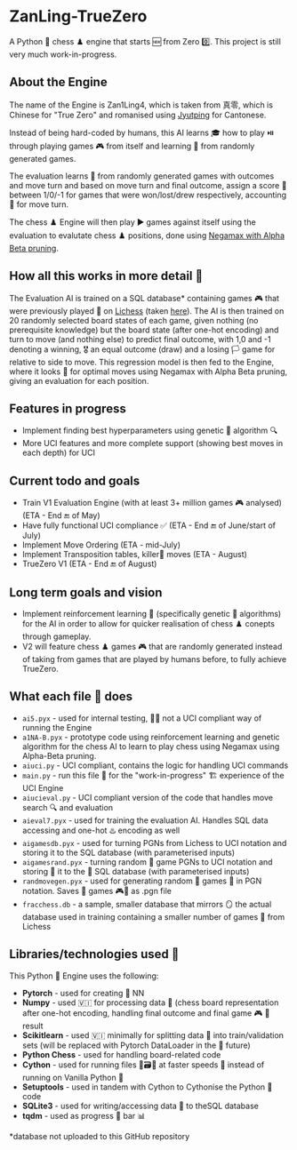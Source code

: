 # ZanLing-TrueZero
A Python 🐍 chess ♟️ engine that starts 🆕 from Zero 0️⃣.  This project is still very much work-in-progress.

## About the Engine 
The name of the Engine is Zan1Ling4, which is taken from 真零, which is Chinese for  "True Zero" and romanised using [Jyutping](https://en.wikipedia.org/wiki/Jyutping) for Cantonese.

Instead of being hard-coded by humans, this AI learns 🎓 how to play ⏯️ through playing games 🎮 from itself and learning 📖 from randomly generated games. 

The evaluation learns 📕 from randomly generated games with outcomes and move turn and based on move turn and final outcome, assign a score 💯 between 1/0/-1 for games that were won/lost/drew respectively, accounting 🧾 for move turn.

The chess ♟️ Engine will then play ▶️ games against itself using the evaluation to evalutate chess ♟️ positions, done using  [Negamax with Alpha Beta pruning](https://en.wikipedia.org/wiki/Negamax#Negamax_with_alpha_beta_pruning).

## How all this works in more detail 🔎
The Evaluation AI is trained on a SQL database* containing games 🎮 that were previously played 👾 on [Lichess](lichess.com) (taken [here](https://database.lichess.org/)). The AI is then trained on 20 randomly selected board states of each game, given nothing (no prerequisite knowledge) but the board  state (after one-hot  encoding) and turn to move (and nothing else) to predict final outcome, with 1,0 and -1 denoting a winning, 🎖️ an equal outcome (draw) and a losing 🏳️ game for relative to side to move. This regression model is then fed to the Engine, where it looks 👀 for optimal moves using Negamax with Alpha Beta pruning, giving an evaluation for each position.

## Features in progress
- Implement finding best hyperparameters using genetic 🧬 algorithm 🔍
- More UCI features and more complete support (showing best moves in each depth) for UCI

## Current todo and goals 
- Train V1 Evaluation Engine (with at least 3+ million games 🎮 analysed) (ETA - End 🔚 of May)
- Have fully functional UCI compliance ✅ (ETA - End 🔚 of June/start of July)
- Implement Move Ordering (ETA - mid-July)
- Implement Transposition tables, killer🔪 moves (ETA - August)
- TrueZero V1 (ETA - End 🔚 of August)

## Long term goals and vision
- Implement reinforcement learning 📘 (specifically genetic 🧬 algorithms) for the AI in order to allow for quicker realisation of chess ♟️ conepts through gameplay.
- V2 will feature chess ♟️ games 🎮 that are randomly generated instead of taking from games that are played by humans before, to fully achieve TrueZero.

## What each file 📁 does
- `ai5.pyx` - used for internal testing, 🧪📝 not a UCI compliant way of running the Engine
- `a1NA-B.pyx` - prototype code using reinforcement learning and genetic algorithm for the chess AI to learn to play chess using Negamax using Alpha-Beta pruning. 
- `aiuci.py` - UCI compliant, contains the logic for handling UCI commands
- `main.py` - run this file 📁 for the "work-in-progress" 🏗️ experience of the UCI Engine 
- `aiucieval.py` - UCI compliant version of the code that handles move search 🔍 and evaluation
- `aieval7.pyx` - used for training the evaluation AI. Handles SQL data accessing and one-hot ♨️ encoding as well
- `aigamesdb.pyx` - used for turning PGNs from Lichess to UCI notation and storing it to the SQL database (with parameterised inputs)
- `aigamesrand.pyx` - turning random 🎲 game PGNs to UCI notation and storing 🏬 it to the 🤘 SQL database (with parameterised inputs)
- `randmovegen.pyx` - used for generating random 🔀 games 👾 in PGN notation. Saves 📑 games 🎮🏏 as .pgn file
- `fracchess.db` - a sample, smaller database that mirrors 🪞 the actual database used in training containing a smaller number of games 🎲 from Lichess

## Libraries/technologies used 🔨
This Python 🐍 Engine uses the following:
- **Pytorch** - used for creating 🔨 NN
- **Numpy** - used 🇻🇮 for processing data 💽 (chess board representation after one-hot encoding, handling final outcome and final game 🎮 👾 result
- **Scikitlearn** - used 🇻🇮 minimally for splitting data 💽 into train/validation sets (will be replaced with Pytorch DataLoader in the 🫵 future)
- **Python Chess** - used for handling board-related code
- **Cython** - used for running files 📁🗃️📂 at faster speeds 🚅 instead of running on Vanilla Python 🐍
- **Setuptools** - used in tandem with Cython to Cythonise the Python 🐍 code
- **SQLite3** - used for writing/accessing data 💽 to theSQL database
- **tqdm** - used  as progress 🚧 bar 📊

*database not uploaded to this GitHub repository
